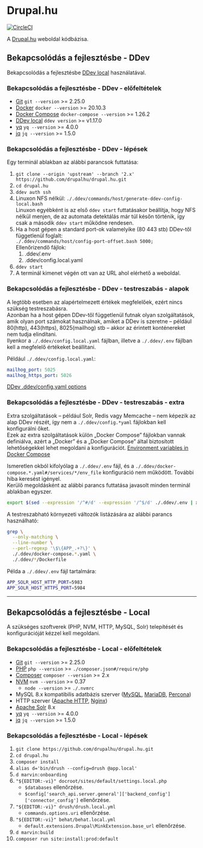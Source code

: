 
# Drupal.hu

[![CircleCI](https://circleci.com/gh/drupalhu/drupal.hu/tree/2.x.svg?style=svg)](https://circleci.com/gh/drupalhu/drupal.hu/?branch=2.x)


A [Drupal.hu] weboldal kódbázisa.


## Bekapcsolódás a fejlesztésbe - DDev

Bekapcsolódás a fejlesztésbe [DDev local] használatával.


### Bekapcsolódás a fejlesztésbe - DDev - előfeltételek

* [Git] `git --version` >= 2.25.0
* [Docker] `docker --version` >= 20.10.3
* [Docker Compose] `docker-compose --version` >= 1.26.2
* [DDev local] `ddev version` >= v1.17.0
* [yq] `yq --version` >= 4.0.0
* [jq] `jq --version` >= 1.5.0


### Bekapcsolódás a fejlesztésbe - DDev - lépések

Egy terminál ablakban az alábbi parancsok futtatása:
1. `git clone --origin 'upstream' --branch '2.x' https://github.com/drupalhu/drupal.hu.git`
2. `cd drupal.hu`
3. `ddev auth ssh`
4. Linuxon NFS nélkül: `./.ddev/commands/host/generate-ddev-config-local.bash` \
   Linuxon egyébként is az első `ddev start` futtatásakor beállítja,
   hogy NFS nélkül menjen, de az automata detektálás már túl későn
   történik, így csak a második `ddev start` működne rendesen.
5. Ha a host gépen a standard port-ok valamelyike (80 443 stb) DDev-től függetlenül foglalt: \
   `./.ddev/commands/host/config-port-offset.bash 5000;` \
   Ellenőrizendő fájlok:
   1. .ddev/.env
   2. .ddev/config.local.yaml
6. `ddev start`
7. A terminál kimenet végén ott van az URL ahol elérhető a weboldal.


### Bekapcsolódás a fejlesztésbe - DDev - testreszabás - alapok

A legtöbb esetben az alapértelmezett értékek megfelelőek, ezért nincs
szükség testreszabásra. \
Azonban ha a host gépen DDev-től függetlenül futnak olyan szolgáltatások,
amik olyan port számokat használnak, amiket a DDev is szeretne – például
80(http), 443(https), 8025(mailhog) stb – akkor az érintett konténereket
nem tudja elindítani. \
Ilyenkor a `./.ddev/config.local.yaml` fájlban, illetve a `./.ddev/.env`
fájlban kell a megfelelő értékeket beállítani.

Például `./.ddev/config.local.yaml`:
```yaml
mailhog_port: 5025
mailhog_https_port: 5026
```

[DDev .ddev/config.yaml options]


### Bekapcsolódás a fejlesztésbe - DDev - testreszabás - extra

Extra szolgáltatások – például Solr, Redis vagy Memcache – nem képezik
az alap DDev részét, így nem a `./.ddev/config.*yaml` fájlokban kell
konfigurálni őket. \
Ezek az extra szolgáltatások külön „Docker Compose” fájlokban vannak
definiálva, azért a „Docker” és a „Docker Compose” által biztosított
lehetőségekkel lehet megoldani a konfigurációt.
[Environment variables in Docker Compose]

Ismeretlen okból kifolyólag a `./.ddev/.env` fájl, és a
`./.ddev/docker-compose.*.yaml#/services/*/env_file` konfiguráció nem
működött. További hiba keresést igényel. \
Kerülő megoldásként az alábbi parancs futtatása javasolt minden terminál
ablakban egyszer.
```bash
export $(sed --expression '/^#/d' --expression '/^$/d' ./.ddev/.env | xargs);
```

A testreszabható környezeti változók listázására az alábbi parancs használható:
```bash
grep \
  --only-matching \
  --line-number \
  --perl-regexp '\$\{APP_.+?\}' \
  ./.ddev/docker-compose.*.yaml \
  ./.ddev/*/Dockerfile
```

Példa a `./.ddev/.env` fájl tartalmára:
```bash
APP_SOLR_HOST_HTTP_PORT=5983
APP_SOLR_HOST_HTTPS_PORT=5984
```


---


## Bekapcsolódás a fejlesztésbe - Local

A szükséges szoftverek (PHP, NVM, HTTP, MySQL, Solr) telepítését és
konfigurációját kézzel kell megoldani.


### Bekapcsolódás a fejlesztésbe - Local - előfeltételek

* [Git] `git --version` >= 2.25.0
* [PHP] `php --version` >= `./composer.json#/require/php`
* [Composer] `composer --version` >= 2.x
* [NVM] `nvm --version` >= 0.37
  * `node --version` >= `./.nvmrc`
* MySQL 8.x kompatibilis adatbázis szerver ([MySQL], [MariaDB], [Percona])
* HTTP szerver ([Apache HTTP], [Nginx])
* [Apache Solr] 8.x
* [yq] `yq --version` >= 4.0.0
* [jq] `jq --version` >= 1.5.0


### Bekapcsolódás a fejlesztésbe - Local - lépések

1. `git clone https://github.com/drupalhu/drupal.hu.git`
2. `cd drupal.hu`
3. `composer install`
4. `alias d='bin/drush --config=drush @app.local'`
5. `d marvin:onboarding`
6. `"${EDITOR:-vi}" docroot/sites/default/settings.local.php`
   * `$databases` ellenőrzése.
   * `$config['search_api.server.general']['backend_config']['connector_config']` ellenőrzése.
7. `"${EDITOR:-vi}" drush/drush.local.yml`
   * `commands.options.uri` ellenőrzése.
8. `"${EDITOR:-vi}" behat/behat.local.yml`
   * `default.extensions.Drupal\MinkExtension.base_url` ellenőrzése.
9. `d marvin:build`
10. `composer run site:install:prod:default`


[Apache HTTP]: https://httpd.apache.org
[Apache Solr]: https://solr.apache.org
[Composer]: https://getcomposer.org
[DDev .ddev/config.yaml options]: https://ddev.readthedocs.io/en/stable/users/extend/config_yaml
[DDev local]: https://www.ddev.com/ddev-local
[Docker]: https://www.docker.com
[Docker Compose]: https://docs.docker.com/compose
[Environment variables in Docker Compose]: https://docs.docker.com/compose/environment-variables
[Drupal.hu]: https://drupal.hu
[Git]: https://git-scm.com
[jq]: https://stedolan.github.io/jq
[MariaDB]: https://mariadb.org/
[MySQL]: https://www.mysql.com
[Nginx]: http://nginx.org
[NVM]: https://github.com/nvm-sh/nvm
[Percona]: https://www.percona.com/software/mysql-database/percona-server
[PHP]: https://www.php.net
[yq]: https://github.com/mikefarah/yq
